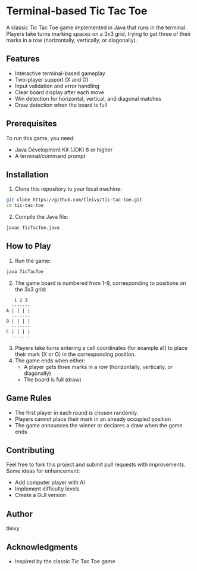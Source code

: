 # Terminal-based Tic Tac Toe

A classic Tic Tac Toe game implemented in Java that runs in the terminal. Players take turns marking spaces on a 3x3 grid, trying to get three of their marks in a row (horizontally, vertically, or diagonally).

## Features

- Interactive terminal-based gameplay
- Two-player support (X and O)
- Input validation and error handling
- Clear board display after each move
- Win detection for horizontal, vertical, and diagonal matches
- Draw detection when the board is full

## Prerequisites

To run this game, you need:
- Java Development Kit (JDK) 8 or higher
- A terminal/command prompt

## Installation

1. Clone this repository to your local machine:
```bash
git clone https://github.com/tleivy/tic-tac-toe.git
cd tic-tac-toe
```

2. Compile the Java file:
```bash
javac TicTacToe.java
```

## How to Play

1. Run the game:
```bash
java TicTacToe
```

2. The game board is numbered from 1-9, corresponding to positions on the 3x3 grid:
```
   1 2 3
  -------
A | | | |
  -------
B | | | |
  -------
C | | | |
  -------
```

3. Players take turns entering a cell coordinates (for example a1) to place their mark (X or O) in the corresponding position.
4. The game ends when either:
   - A player gets three marks in a row (horizontally, vertically, or diagonally)
   - The board is full (draw)

## Game Rules

- The first player in each round is chosen randomly.
- Players cannot place their mark in an already occupied position
- The game announces the winner or declares a draw when the game ends

## Contributing

Feel free to fork this project and submit pull requests with improvements. Some ideas for enhancement:
- Add computer player with AI
- Implement difficulty levels
- Create a GUI version

## Author

tleivy

## Acknowledgments

- Inspired by the classic Tic Tac Toe game